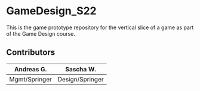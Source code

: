 # GameDesign_S22
This is the game prototype repository for the vertical 
slice of a game as part of the Game Design course.

## Contributors
|     Andreas G.    |    Sascha W.    |
| :---------------: | :-------------: |
|   Mgmt/Springer   | Design/Springer |